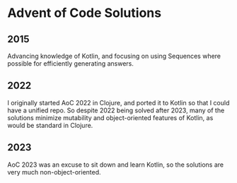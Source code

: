 # Advent of Code Solutions

## 2015

Advancing knowledge of Kotlin, and focusing on using Sequences where possible
for efficiently generating answers.

## 2022

I originally started AoC 2022 in Clojure, and ported it
to Kotlin so that I could have a unified repo. So despite
2022 being solved after 2023, many of the solutions minimize
mutability and object-oriented features of Kotlin, as would
be standard in Clojure.

## 2023

AoC 2023 was an excuse to sit down and learn Kotlin, so the
solutions are very much non-object-oriented.